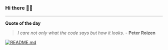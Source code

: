 ### Hi there 👋🏻


---

**Quote of the day**

> *I care not only what the code says but how it looks.* - **Peter Roizen** 

[![README.md](https://github.com/marcolovazzano/marcolovazzano/actions/workflows/readme.yml/badge.svg)](https://github.com/marcolovazzano/marcolovazzano/actions/workflows/readme.yml)
